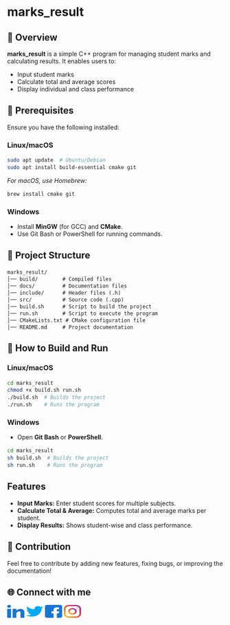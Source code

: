 # marks_result

## 🔹 Overview
**marks_result** is a simple C++ program for managing student marks and calculating results. It enables users to:
- Input student marks
- Calculate total and average scores
- Display individual and class performance

## 🔧 Prerequisites
Ensure you have the following installed:

### **Linux/macOS**
```sh
sudo apt update  # Ubuntu/Debian
sudo apt install build-essential cmake git
```
_For macOS, use Homebrew:_
```sh
brew install cmake git
```

### **Windows**
- Install **MinGW** (for GCC) and **CMake**.
- Use Git Bash or PowerShell for running commands.

## 📂 Project Structure
```
marks_result/
│── build/        # Compiled files
│── docs/         # Documentation files
│── include/      # Header files (.h)
│── src/          # Source code (.cpp)
│── build.sh      # Script to build the project
│── run.sh        # Script to execute the program
│── CMakeLists.txt # CMake configuration file
│── README.md     # Project documentation
```

## 🚀 How to Build and Run

### **Linux/macOS**
```sh
cd marks_result
chmod +x build.sh run.sh
./build.sh  # Builds the project
./run.sh    # Runs the program
```

### **Windows**
- Open **Git Bash** or **PowerShell**.
```sh
cd marks_result
sh build.sh  # Builds the project
sh run.sh    # Runs the program
```

## Features
- **Input Marks:** Enter student scores for multiple subjects.
- **Calculate Total & Average:** Computes total and average marks per student.
- **Display Results:** Shows student-wise and class performance.

## 🤝 Contribution
Feel free to contribute by adding new features, fixing bugs, or improving the documentation!

## 🌐 Connect with me
<p align="left">
<a href="https://linkedin.com/in/sithulaka" target="blank"><img align="center" src="https://github.com/sithulaka/sithulaka/blob/main/image/icon/linked-in-alt.svg" alt="sithulaka" height="30" width="40" /></a>
<a href="https://twitter.com/sithulaka" target="blank"><img align="center" src="https://github.com/sithulaka/sithulaka/blob/main/image/icon/twitter.svg" alt="sithulaka" height="30" width="40" /></a>
<a href="https://fb.com/senithu.sithulaka.7" target="blank"><img align="center" src="https://github.com/sithulaka/sithulaka/blob/main/image/icon/facebook.svg" alt="sithulaka" height="30" width="40" /></a>
<a href="https://instagram.com/_sithulaka_" target="blank"><img align="center" src="https://github.com/sithulaka/sithulaka/blob/main/image/icon/instagram.svg" alt="sithulaka" height="30" width="40" /></a>
<!-- <a href="https://discord.gg/ugdvth5b6H" target="blank"><img align="center" src="https://github.com/sithulaka/sithulaka/blob/main/image/icon/discord.svg" alt="sithulaka" height="30" width="40" /></a> -->
</p><br>
